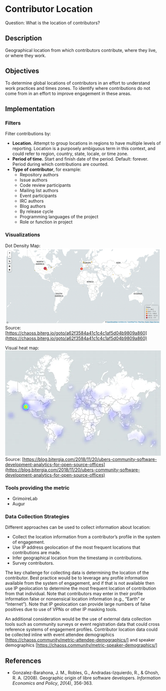 # Contributor Location

Question: What is the location of contributors?

## Description

Geographical location from which contributors contribute, where they live, or where they work.


## Objectives

To determine global locations of contributors in an effort to understand work practices and times zones. To identify where contributions do not come from in an effort to improve engagement in these areas.


## Implementation


### Filters

Filter contributions by:

* **Location.** Attempt to group locations in regions to have multiple levels of reporting. Location is a purposely ambiguous term in this context, and could refer to region, country, state, locale, or time zone.
* **Period of time.** Start and finish date of the period. Default: forever. Period during which contributions are counted.
* **Type of contributor**, for example:
  * Repository authors
  * Issue authors
  * Code review participants
  * Mailing list authors
  * Event participants
  * IRC authors
  * Blog authors
  * By release cycle
  * Programming languages of the project
  * Role or function in project


### Visualizations

Dot Density Map:
![Contributor Location Dot Density Map](images/contributor-location_dot-density-map.png)
Source: [https://chaoss.biterg.io/goto/a62f3584a41c1c4c1af5d04b9809a860](https://chaoss.biterg.io/goto/a62f3584a41c1c4c1af5d04b9809a860)

Visual heat map:
![Contributor Location Heatmap](images/contributor-location_heatmap.png)
Source:  [https://blog.bitergia.com/2018/11/20/ubers-community-software-development-analytics-for-open-source-offices](https://blog.bitergia.com/2018/11/20/ubers-community-software-development-analytics-for-open-source-offices)


### Tools providing the metric

*   GrimoireLab
*   Augur


### Data Collection Strategies

Different approaches can be used to collect information about location:

*   Collect the location information from a contributor’s profile in the system of engagement.
*   Use IP address geolocation of the most frequent locations that contributions are made.
*   Infer geographical location from the timestamp in contributions.
*   Survey contributors.

The key challenge for collecting data is determining the location of the contributor. Best practice would be to leverage any profile information available from the system of engagement, and if that is not available then use IP geolocation to determine the most frequent location of contribution from that individual. Note that contributors may enter in their profile information false or nonsensical location information (e.g., “Earth” or “Internet”). Note that IP geolocation can provide large numbers of false positives due to use of VPNs or other IP masking tools.

An additional consideration would be the use of external data collection tools such as community surveys or event registration data that could cross reference systems of engagement profiles. Contributor location data could be collected inline with event attendee demographics [https://chaoss.community/metric-attendee-demographics/] and speaker demographics [https://chaoss.community/metric-speaker-demographics/]


## References

*   Gonzalez-Barahona, J. M., Robles, G., Andradas-Izquierdo, R., & Ghosh, R. A. (2008). Geographic origin of libre software developers. _Information Economics and Policy_, _20_(4), 356-363.
